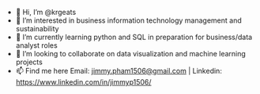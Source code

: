 - 👋 Hi, I’m @krgeats
- 👀 I’m interested in business information technology management and sustainability
- 🌱 I’m currently learning python and SQL in preparation for business/data analyst roles
- 💞️ I’m looking to collaborate on data visualization and  machine learning projects
- 📫 Find me here 
  Email: jimmy.pham1506@gmail.com | 
  Linkedin: https://www.linkedin.com/in/jimmyp1506/

<!---
krgeats/krgeats is a ✨ special ✨ repository because its `README.md` (this file) appears on your GitHub profile.
You can click the Preview link to take a look at your changes.
--->

